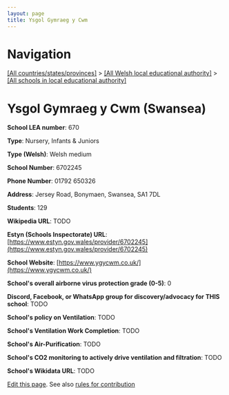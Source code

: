 ```yaml
---
layout: page
title: Ysgol Gymraeg y Cwm
---
```

# Navigation

[[All countries/states/provinces]](../../..) > [[All Welsh local educational authority]](../..) > [[All schools in local educational authority]](..)

# Ysgol Gymraeg y Cwm (Swansea)

**School LEA number**: 670

**Type**: Nursery, Infants & Juniors

**Type (Welsh)**: Welsh medium

**School Number**: 6702245

**Phone Number**: 01792 650326

**Address**: Jersey Road, Bonymaen, Swansea, SA1 7DL

**Students**: 129

**Wikipedia URL**: TODO

**Estyn (Schools Inspectorate) URL**: [https://www.estyn.gov.wales/provider/6702245](https://www.estyn.gov.wales/provider/6702245)

**School Website**: [https://www.ygycwm.co.uk/](https://www.ygycwm.co.uk/)

**School's overall airborne virus protection grade (0-5)**: 0

**Discord, Facebook, or WhatsApp group for discovery/advocacy for THIS school**: TODO

**School's policy on Ventilation**: TODO

**School's Ventilation Work Completion**: TODO

**School's Air-Purification**: TODO

**School's CO2 monitoring to actively drive ventilation and filtration**: TODO

**School's Wikidata URL**: TODO




[Edit this page](https://github.com/VentilationProject/Wales/edit/prif/./Swansea/Ysgol_Gymraeg_y_Cwm.md). See also [rules for contribution](../../../contribution-rules/)